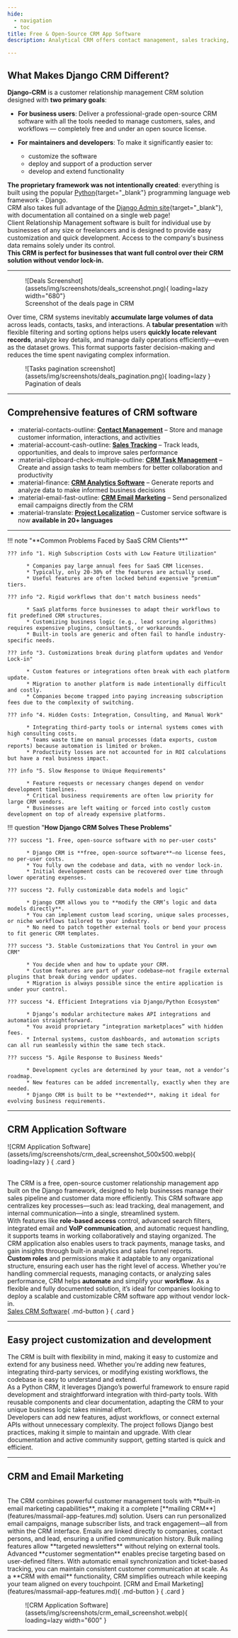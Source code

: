 ```yaml
---
hide:
  - navigation
  - toc
title: Free & Open-Source CRM App Software
description: Analytical CRM offers contact management, sales tracking, email marketing, and more. Customize your workflow and keep your data secure – no vendor lock-in!

---
```

## **What Makes Django CRM Different?**

**Django-CRM** is a customer relationship management CRM solution designed with **two primary goals**:

- **For business users**: Deliver a professional-grade open-source CRM software with all the tools needed to manage customers, sales, and workflows — completely free and under an open source license.  
- **For maintainers and developers**: To make it significantly easier to:

    - customize the software
    - deploy and support of a production server
    - develop and extend functionality

**The proprietary framework was not intentionally created**: everything is built using the popular [Python](https://www.python.org/){target="_blank"} programming language web framework - Django.  
CRM also takes full advantage of the [Django Admin site](https://docs.djangoproject.com/en/dev/ref/contrib/admin/){target="_blank"}, with documentation all contained on a single web page!  
Client Relationship Management software is built for individual use by businesses of any size or freelancers and is designed to provide easy customization and quick development. Access to the company's business data remains solely under its control.  
**This CRM is perfect for businesses that want full control over their CRM solution without vendor lock-in.**

---

<figure markdown="span">
  ![Deals Screenshot](assets/img/screenshots/deals_screenshot.png){ loading=lazy width="680"}
  <figcaption>Screenshot of the deals page in CRM</figcaption>
</figure>

Over time, CRM systems inevitably **accumulate large volumes of data** across leads, contacts, tasks, and interactions. A **tabular presentation** with flexible filtering and sorting options helps users **quickly locate relevant records**, analyze key details, and manage daily operations efficiently—even as the dataset grows. This format supports faster decision-making and reduces the time spent navigating complex information.

<figure markdown="span">
  ![Tasks pagination screenshot](assets/img/screenshots/deals_pagination.png){ loading=lazy }
  <figcaption>Pagination of deals</figcaption>
</figure>

---

## **Comprehensive features of CRM software**

<div class="grid cards" markdown>

- :material-contacts-outline: **[Contact Management]** – Store and manage customer information, interactions, and activities
- :material-account-cash-outline: **[Sales Tracking]** – Track leads, opportunities, and deals to improve sales performance
- :material-clipboard-check-multiple-outline: **[CRM Task Management]** – Create and assign tasks to team members for better collaboration and productivity
- :material-finance: **[CRM Analytics Software]** – Generate reports and analyze data to make informed business decisions
- :material-email-fast-outline: **[CRM Email Marketing]** – Send personalized email campaigns directly from the CRM
- :material-translate: **[Project Localization]** – Customer service software is now **available in 20+ languages**

</div>

  [Contact Management]: features/crm-app-features.md#company-contact-lead-management
  [Sales Tracking]: features/crm-app-features.md
  [CRM Task Management]: features/tasks-app-features.md
  [CRM Analytics Software]: features/analytics-app-features.md
  [CRM Email Marketing]: features/massmail-app-features.md
  [Project Localization]: index.md

---

<div class="grid" markdown>
!!! note "**Common Problems Faced by SaaS CRM Clients**"

    ??? info "1. High Subscription Costs with Low Feature Utilization"

          * Companies pay large annual fees for SaaS CRM licenses.
          * Typically, only 20-30% of the features are actually used.
          * Useful features are often locked behind expensive “premium” tiers.
    
    ??? info "2. Rigid workflows that don't match business needs"
    
          * SaaS platforms force businesses to adapt their workflows to fit predefined CRM structures.
          * Customizing business logic (e.g., lead scoring algorithms) requires expensive plugins, consultants, or workarounds.
          * Built-in tools are generic and often fail to handle industry-specific needs.
    
    ??? info "3. Customizations break during platform updates and Vendor Lock-in"
    
          * Custom features or integrations often break with each platform update.
          * Migration to another platform is made intentionally difficult and costly.
          * Companies become trapped into paying increasing subscription fees due to the complexity of switching.
    
    ??? info "4. Hidden Costs: Integration, Consulting, and Manual Work"
    
          * Integrating third-party tools or internal systems comes with high consulting costs.
          * Teams waste time on manual processes (data exports, custom reports) because automation is limited or broken.
          * Productivity losses are not accounted for in ROI calculations but have a real business impact.
    
    ??? info "5. Slow Response to Unique Requirements"
    
          * Feature requests or necessary changes depend on vendor development timelines.
          * Critical business requirements are often low priority for large CRM vendors.
          * Businesses are left waiting or forced into costly custom development on top of already expensive platforms.

!!! question "**How Django CRM Solves These Problems**"

    ??? success "1. Free, open-source software with no per-user costs"

          * Django CRM is **free, open-source software**—no license fees, no per-user costs.
          * You fully own the codebase and data, with no vendor lock-in.
          * Initial development costs can be recovered over time through lower operating expenses.

    ??? success "2. Fully customizable data models and logic"

          * Django CRM allows you to **modify the CRM’s logic and data models directly**.
          * You can implement custom lead scoring, unique sales processes, or niche workflows tailored to your industry.
          * No need to patch together external tools or bend your process to fit generic CRM templates.

    ??? success "3. Stable Customizations that You Control in your own CRM"

          * You decide when and how to update your CRM.
          * Custom features are part of your codebase—not fragile external plugins that break during vendor updates.
          * Migration is always possible since the entire application is under your control.

    ??? success "4. Efficient Integrations via Django/Python Ecosystem"

          * Django’s modular architecture makes API integrations and automation straightforward.
          * You avoid proprietary “integration marketplaces” with hidden fees.
          * Internal systems, custom dashboards, and automation scripts can all run seamlessly within the same tech stack.

    ??? success "5. Agile Response to Business Needs"

          * Development cycles are determined by your team, not a vendor’s roadmap.
          * New features can be added incrementally, exactly when they are needed.
          * Django CRM is built to be **extended**, making it ideal for evolving business requirements.
</div>

---

## **CRM Application Software**

<div class="grid" markdown>
![CRM Application Software](assets/img/screenshots/crm_deal_screenshot_500x500.webp){ loading=lazy }
{ .card }

<br>The CRM is a free, open-source customer relationship management app built on the Django framework,
designed to help businesses manage their sales pipeline and customer data more efficiently.
This CRM software app centralizes key processes—such as: lead tracking, deal management,
and internal communication—into a single, streamlined system.  
With features like **role-based access** control, advanced search filters,
integrated email and **VoIP communication**, and automatic request handling,
it supports teams in working collaboratively and staying organized.
The CRM application also enables users to track payments, manage tasks,
and gain insights through built-in analytics and sales funnel reports.  
**Custom roles** and permissions make it adaptable to any organizational structure,
ensuring each user has the right level of access. Whether you're handling commercial requests,
managing contacts, or analyzing sales performance, CRM helps **automate** and simplify your **workflow**.
As a flexible and fully documented solution, it’s ideal for companies looking to deploy a scalable
and customizable CRM software app without vendor lock-in.  
[Sales CRM Software](features/crm-app-features.md){ .md-button }
{ .card }
</div>

---

## **Easy project customization and development**

The CRM is built with flexibility in mind, making it easy to customize and extend for any business need. Whether you're adding new features, integrating third-party services, or modifying existing workflows, the codebase is easy to understand and extend.  
As a Python CRM, it leverages Django’s powerful framework to ensure rapid development and straightforward integration with third-party tools. With reusable components and clear documentation, adapting the CRM to your unique business logic takes minimal effort.  
Developers can add new features, adjust workflows, or connect external APIs without unnecessary complexity. The project follows Django best practices, making it simple to maintain and upgrade. With clear documentation and active community support, getting started is quick and efficient.

---

## **CRM and Email Marketing**

<div class="grid" markdown>
<br>The CRM combines powerful customer management tools with **built-in email marketing capabilities**,
making it a complete [**mailing CRM**](features/massmail-app-features.md) solution.
Users can run personalized email campaigns, manage subscriber lists, and track engagement—all from within the CRM interface.
Emails are linked directly to companies, contact persons, and lead, ensuring a unified communication history.
Bulk mailing features allow **targeted newsletters** without relying on external tools.  
Advanced **customer segmentation** enables precise targeting based on user-defined filters.
With automatic email synchronization and ticket-based tracking, you can maintain consistent customer communication at scale.
As a **CRM with email** functionality, CRM simplifies outreach while keeping your team aligned on every touchpoint.  
[CRM and Email Marketing](features/massmail-app-features.md){ .md-button }
{ .card }

<figure markdown="span">
![CRM Application Software](assets/img/screenshots/crm_email_screenshot.webp){ loading=lazy width="600" }
</figure>
</div>

---
